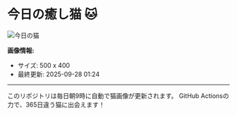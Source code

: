 # 今日の癒し猫 🐱

![今日の猫](https://cdn2.thecatapi.com/images/MTYzMzA5OA.jpg)

**画像情報:**
- サイズ: 500 x 400
- 最終更新: 2025-09-28 01:24

---

このリポジトリは毎日朝9時に自動で猫画像が更新されます。
GitHub Actionsの力で、365日違う猫に出会えます！
